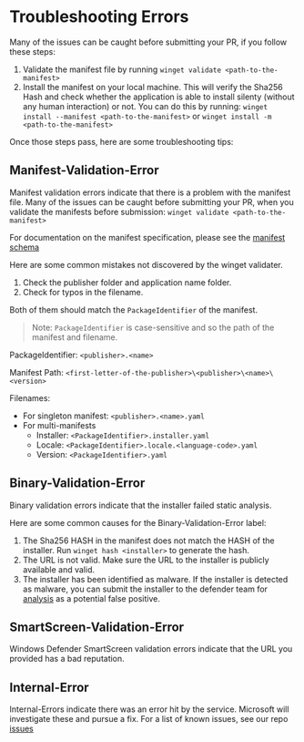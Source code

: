 # Troubleshooting Errors
Many of the issues can be caught before submitting your PR, if you follow these steps:
1) Validate the manifest file by running ```winget validate <path-to-the-manifest>```
2) Install the manifest on your local machine.  This will verify the Sha256 Hash and check whether the application is able to install silenty (without any human interaction) or not.  You can do this by running: ```winget install --manifest <path-to-the-manifest>``` or ```winget install -m <path-to-the-manifest>```

Once those steps pass, here are some troubleshooting tips:

## Manifest-Validation-Error 
Manifest validation errors indicate that there is a problem with the manifest file.  Many of the issues can be caught before submitting your PR, when you validate the manifests before submission:  ```winget validate <path-to-the-manifest>```

For documentation on the manifest specification, please see the [manifest schema](/doc/manifest/schema)

Here are some common mistakes not discovered by the winget validater.

1) Check the publisher folder and application name folder. 
2) Check for typos in the filename.

Both of them should match the `PackageIdentifier` of the manifest.
> Note: `PackageIdentifier` is case-sensitive and so the path of the manifest and filename.

PackageIdentifier: `<publisher>.<name>`

Manifest Path: `<first-letter-of-the-publisher>\<publisher>\<name>\<version>`

Filenames: 
- For singleton manifest: `<publisher>.<name>.yaml`
- For multi-manifests
  - Installer: `<PackageIdentifier>.installer.yaml`
  - Locale: `<PackageIdentifier>.locale.<language-code>.yaml`
  - Version: `<PackageIdentifier>.yaml`
  
## Binary-Validation-Error
Binary validation errors indicate that the installer failed static analysis.  

Here are some common causes for the Binary-Validation-Error label:
1) The Sha256 HASH in the manifest does not match the HASH of the installer. Run ```winget hash <installer>``` to generate the hash.
2) The URL is not valid. Make sure the URL to the installer is publicly available and valid.
3) The installer has been identified as malware.  If the installer is detected as malware, you can submit the installer to the defender team for [analysis](https://docs.microsoft.com/windows/security/threat-protection/windows-defender-antivirus/antivirus-false-positives-negatives#submit-a-file-to-microsoft-for-analysis) as a potential false positive.

## SmartScreen-Validation-Error
Windows Defender SmartScreen validation errors indicate that the URL you provided has a bad reputation.

## Internal-Error
Internal-Errors indicate there was an error hit by the service.  Microsoft will investigate these and pursue a fix.  For a list of known issues, see our repo [issues](https://github.com/microsoft/winget-pkgs/issues)



